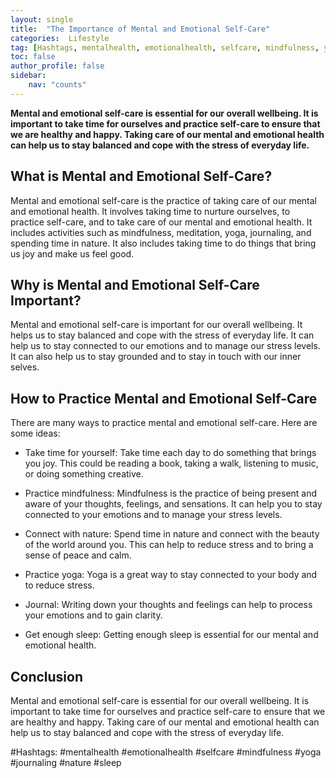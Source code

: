```yaml
---
layout: single
title:  "The Importance of Mental and Emotional Self-Care"
categories:  Lifestyle
tag: [Hashtags, mentalhealth, emotionalhealth, selfcare, mindfulness, yoga, journaling, nature, sleep, ]
toc: false
author_profile: false
sidebar:
    nav: "counts"
---
```

    
**Mental and emotional self-care is essential for our overall wellbeing. It is important to take time for ourselves and practice self-care to ensure that we are healthy and happy. Taking care of our mental and emotional health can help us to stay balanced and cope with the stress of everyday life.**

## What is Mental and Emotional Self-Care?
Mental and emotional self-care is the practice of taking care of our mental and emotional health. It involves taking time to nurture ourselves, to practice self-care, and to take care of our mental and emotional health. It includes activities such as mindfulness, meditation, yoga, journaling, and spending time in nature. It also includes taking time to do things that bring us joy and make us feel good.

## Why is Mental and Emotional Self-Care Important?
Mental and emotional self-care is important for our overall wellbeing. It helps us to stay balanced and cope with the stress of everyday life. It can help us to stay connected to our emotions and to manage our stress levels. It can also help us to stay grounded and to stay in touch with our inner selves.

## How to Practice Mental and Emotional Self-Care
There are many ways to practice mental and emotional self-care. Here are some ideas:

- Take time for yourself: Take time each day to do something that brings you joy. This could be reading a book, taking a walk, listening to music, or doing something creative.

- Practice mindfulness: Mindfulness is the practice of being present and aware of your thoughts, feelings, and sensations. It can help you to stay connected to your emotions and to manage your stress levels.

- Connect with nature: Spend time in nature and connect with the beauty of the world around you. This can help to reduce stress and to bring a sense of peace and calm.

- Practice yoga: Yoga is a great way to stay connected to your body and to reduce stress.

- Journal: Writing down your thoughts and feelings can help to process your emotions and to gain clarity.

- Get enough sleep: Getting enough sleep is essential for our mental and emotional health.

## Conclusion
Mental and emotional self-care is essential for our overall wellbeing. It is important to take time for ourselves and practice self-care to ensure that we are healthy and happy. Taking care of our mental and emotional health can help us to stay balanced and cope with the stress of everyday life. 

#Hashtags:
#mentalhealth #emotionalhealth #selfcare #mindfulness #yoga #journaling #nature #sleep